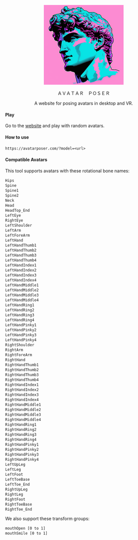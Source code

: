 <p align="center"><img src="public/avatar-poser.png"/></p>
<p align="center">ＡＶＡＴＡＲ　ＰＯＳＥＲ</p>


<p align="center">A website for posing avatars in desktop and VR.


#### Play

Go to the [website](avatarposer.com) and play with random avatars.

#### How to use

`https://avatarposer.com/?model=<url>`</p>

#### Compatible Avatars

This tool supports avatars with these rotational bone names:

```
Hips
Spine
Spine1
Spine2
Neck
Head
HeadTop_End
LeftEye
RightEye
LeftShoulder
LeftArm
LeftForeArm
LeftHand
LeftHandThumb1
LeftHandThumb2
LeftHandThumb3
LeftHandThumb4
LeftHandIndex1
LeftHandIndex2
LeftHandIndex3
LeftHandIndex4
LeftHandMiddle1
LeftHandMiddle2
LeftHandMiddle3
LeftHandMiddle4
LeftHandRing1
LeftHandRing2
LeftHandRing3
LeftHandRing4
LeftHandPinky1
LeftHandPinky2
LeftHandPinky3
LeftHandPinky4
RightShoulder
RightArm
RightForeArm
RightHand
RightHandThumb1
RightHandThumb2
RightHandThumb3
RightHandThumb4
RightHandIndex1
RightHandIndex2
RightHandIndex3
RightHandIndex4
RightHandMiddle1
RightHandMiddle2
RightHandMiddle3
RightHandMiddle4
RightHandRing1
RightHandRing2
RightHandRing3
RightHandRing4
RightHandPinky1
RightHandPinky2
RightHandPinky3
RightHandPinky4
LeftUpLeg
LeftLeg
LeftFoot
LeftToeBase
LeftToe_End
RightUpLeg
RightLeg
RightFoot
RightToeBase
RightToe_End
```

We also support these transform groups:

```
mouthOpen [0 to 1]
mouthSmile [0 to 1]
```
